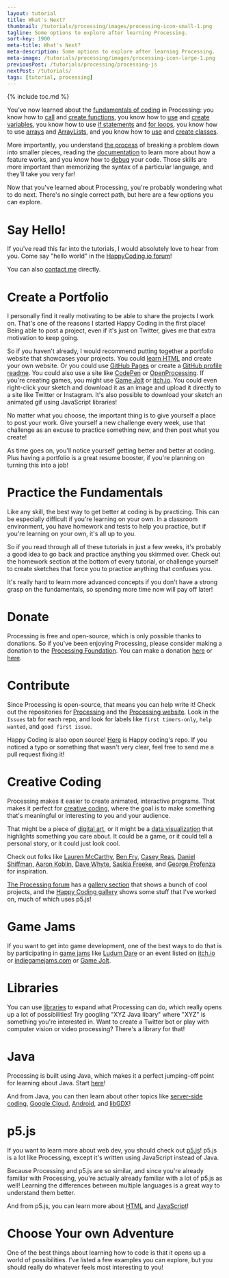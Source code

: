 ```yaml
---
layout: tutorial
title: What's Next?
thumbnail: /tutorials/processing/images/processing-icon-small-1.png
tagline: Some options to explore after learning Processing.
sort-key: 1900
meta-title: What's Next?
meta-description: Some options to explore after learning Processing.
meta-image: /tutorials/processing/images/processing-icon-large-1.png
previousPost: /tutorials/processing/processing-js
nextPost: /tutorials/
tags: [tutorial, processing]
---
```


{% include toc.md %}

You’ve now learned about the [fundamentals of coding](/tutorials/processing/what-is-programming) in Processing: you know how to [call](/tutorials/processing/calling-functions) and [create functions](/tutorials/processing/creating-functions), you know how to [use](/tutorials/processing/using-variables) and [create variables](/tutorials/processing/creating-variables), you know how to use [if statements](/tutorials/processing/if-statements) and [for loops](/tutorials/processing/for-loops), you know how to use [arrays](/tutorials/processing/arrays) and [ArrayLists](/tutorials/processing/arraylists), and you know how to [use](/tutorials/processing/using-objects) and [create classes](/tutorials/processing/creating-classes).

More importantly, you understand [the process](/tutorials/how-to/program) of breaking a problem down into smaller pieces, reading the [documentation](https://processing.org/reference/) to learn more about how a feature works, and you know how to [debug](/tutorials/processing/debugging) your code. Those skills are more important than memorizing the syntax of a particular language, and they'll take you very far!

Now that you've learned about Processing, you're probably wondering what to do next. There's no single correct path, but here are a few options you can explore.

# Say Hello!

If you've read this far into the tutorials, I would absolutely love to hear from you. Come say "hello world" in the [HappyCoding.io forum](https://forum.happycoding.io)!

You can also [contact me](/about/contact) directly.

# Create a Portfolio

I personally find it really motivating to be able to share the projects I work on. That's one of the reasons I started Happy Coding in the first place! Being able to post a project, even if it's just on Twitter, gives me that extra motivation to keep going.

So if you haven't already, I would recommend putting together a portfolio website that showcases your projects. You could [learn HTML](/tutorials/html) and create your own website. Or you could use [GitHub Pages](https://pages.github.com/) or create a [GitHub profile readme](https://docs.github.com/en/free-pro-team@latest/github/setting-up-and-managing-your-github-profile/managing-your-profile-readme). You could also use a site like [CodePen](https://codepen.io/) or [OpenProcessing](https://www.openprocessing.org/). If you're creating games, you might use  [Game Jolt](http://gamejolt.com/) or [itch.io](https://itch.io/). You could even right-click your sketch and download it as an image and upload it directly to a site like Twitter or Instagram. It's also possible to download your sketch an animated gif using JavaScript libraries!

No matter what you choose, the important thing is to give yourself a place to post your work. Give yourself a new challenge every week, use that challenge as an excuse to practice something new, and then post what you create!

As time goes on, you'll notice yourself getting better and better at coding. Plus having a portfolio is a great resume booster, if you're planning on turning this into a job!

# Practice the Fundamentals

Like any skill, the best way to get better at coding is by practicing. This can be especially difficult if you're learning on your own. In a classroom environment, you have homework and tests to help you practice, but if you're learning on your own, it's all up to you.

So if you read through all of these tutorials in just a few weeks, it's probably a good idea to go back and practice anything you skimmed over. Check out the homework section at the bottom of every tutorial, or challenge yourself to create sketches that force you to practice anything that confuses you.

It's really hard to learn more advanced concepts if you don't have a strong grasp on the fundamentals, so spending more time now will pay off later!

# Donate

Processing is free and open-source, which is only possible thanks to donations. So if you've been enjoying Processing, please consider making a donation to the [Processing Foundation](https://processingfoundation.org/). You can make a donation [here](https://processing.org/download/support.html) or [here](https://processingfoundation.org/donate).

# Contribute

Since Processing is open-source, that means you can help write it! Check out the repositories for [Processing](https://github.com/processing/processing) and the [Processing website](https://github.com/processing/processing-docs). Look in the `Issues` tab for each repo, and look for labels like `first timers-only`, `help wanted`, and `good first issue`.

Happy Coding is also open source! [Here](https://github.com/KevinWorkman/HappyCoding) is Happy coding's repo. If you noticed a typo or something that wasn't very clear, feel free to send me a pull request fixing it!

# Creative Coding

Processing makes it easier to create animated, interactive programs. That makes it perfect for [creative coding](https://en.wikipedia.org/wiki/Creative_coding), where the goal is to make something that's meaningful or interesting to you and your audience.

That might be a piece of [digital art](https://en.wikipedia.org/wiki/Digital_art), or it might be a [data visualization](https://en.wikipedia.org/wiki/Data_visualization) that highlights something you care about. It could be a game, or it could tell a personal story, or it could just look cool.

Check out folks like [Lauren McCarthy](https://lauren-mccarthy.com/), [Ben Fry](https://benfry.com/), [Casey Reas](https://reas.com/), [Daniel Shiffman](https://shiffman.net/), [Aaron Koblin](http://www.aaronkoblin.com/), [Dave Whyte](http://beesandbombs.com/), [Saskia Freeke](https://sasj.nl/portfolio/), and [George Profenza](https://sensori.al/) for inspiration.

[The Processing forum](https://discourse.processing.org/) has a [gallery section](https://discourse.processing.org/c/gallery/21) that shows a bunch of cool projects, and the [Happy Coding gallery](https://happycoding.io/gallery/) shows some stuff that I've worked on, much of which uses p5.js!

# Game Jams

If you want to get into game development, one of the best ways to do that is by participating in [game jams](https://en.wikipedia.org/wiki/Game_jam) like [Ludum Dare](https://ldjam.com/) or an event listed on [itch.io](https://itch.io/jams) or [indiegamejams.com](http://www.indiegamejams.com/) or [Game Jolt](https://jams.gamejolt.com/browse/active).

# Libraries

You can use [libraries](/tutorials/processing/libraries) to expand what Processing can do, which really opens up a lot of possibilities! Try googling "XYZ Java libary" where "XYZ" is something you're interested in. Want to create a Twitter bot or play with computer vision or video processing? There's a library for that!

# Java

Processing is built using Java, which makes it a perfect jumping-off point for learning about Java. Start [here](/tutorials/java)!

And from Java, you can then learn about other topics like [server-side coding](/tutorials/java-server), [Google Cloud](/tutorials/google-cloud), [Android](/tutorials/android), and [libGDX](/tutorials/libgdx)!

# p5.js

If you want to learn more about web dev, you should check out [p5.js](/tutorials/p5js)! p5.js is a lot like Processing, except it's written using JavaScript instead of Java.

Because Processing and p5.js are so similar, and since you're already familiar with Processing, you're actually already familiar with a lot of p5.js as well! Learning the differences between multiple languages is a great way to understand them better.

And from p5.js, you can learn more about [HTML](/tutorials/html) and [JavaScript](/tutorials/javascript)!

# Choose Your own Adventure

One of the best things about learning how to code is that it opens up a world of possibilities. I've listed a few examples you can explore, but you should really do whatever feels most interesting to you!